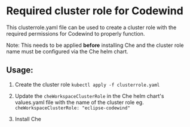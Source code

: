 # Required cluster role for Codewind 

This clusterrole.yaml file can be used to create a cluster role with the required permissions for Codewind to properly function.

Note: This needs to be applied <b>before</b> installing Che and the cluster role name must be configured via the Che helm chart.

## Usage:

1. Create the cluster role
`kubectl apply -f clusterrole.yaml`

1. Update the `cheWorkspaceClusterRole` in the Che helm chart's values.yaml file with the name of the cluster role
eg. `cheWorkspaceClusterRole: "eclipse-codewind"`

1. Install Che
